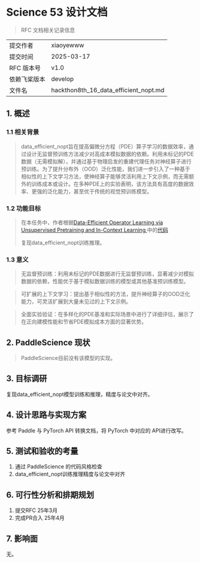 # Science 53 设计文档 

> RFC 文档相关记录信息

|              |                    |
| ------------ | -----------------  |
| 提交作者      |xiaoyewww             |
| 提交时间      |2025-03-17          |
| RFC 版本号    | v1.0               |
| 依赖飞桨版本  | develop            |
| 文件名        |hackthon8th_16_data_efficient_nopt.md   |

## 1. 概述

### 1.1 相关背景

> data_efficient_nopt旨在提高偏微分方程（PDE）算子学习的数据效率，通过设计无监督预训练方法减少对高成本模拟数据的依赖。利用未标记的PDE数据（无需模拟解），并通过基于物理启发的重建代理任务对神经算子进行预训练。为了提升分布外（OOD）泛化性能，我们进一步引入了一种基于相似性的上下文学习方法，使神经算子能够灵活利用上下文示例，而无需额外的训练成本或设计。在多种PDE上的实验表明，该方法具有高度的数据效率、更强的泛化能力，甚至优于传统的视觉预训练模型。

### 1.2 功能目标

> 在本任务中，作者根据[Data-Efficient Operator Learning via Unsupervised Pretraining and In-Context Learning
](https://arxiv.org/abs/2402.15734)中的[代码](https://github.com/delta-lab-ai/data_efficient_nopt)
>
> 复现data_efficient_nopt训练推理。

### 1.3 意义

> 无监督预训练：利用未标记的PDE数据进行无监督预训练，显著减少对模拟数据的依赖，性能优于基于模拟数据训练的模型或其他基准预训练模型。

> 可扩展的上下文学习：提出基于相似性的方法，提升神经算子的OOD泛化能力，可灵活扩展到大量未见过的上下文示例。

> 全面实验验证：在多样化的PDE基准和实际场景中进行了详细评估，展示了在正向建模性能和节省PDE模拟成本方面的显著优势。

## 2. PaddleScience 现状

> PaddleScience目前没有该模型的实现。

## 3. 目标调研

复现data_efficient_nopt模型训练和推理，精度与论文中对齐。

## 4. 设计思路与实现方案

参考 Paddle 与 PyTorch API 转换文档，将 PyTorch 中对应的 API进行改写。 

## 5. 测试和验收的考量

1. 通过 PaddleScience 的代码风格检查
2. data_efficient_nopt训练推理精度与论文中对齐

## 6. 可行性分析和排期规划

1. 提交RFC 25年3月
2. 完成PR合入 25年4月

## 7. 影响面

无。